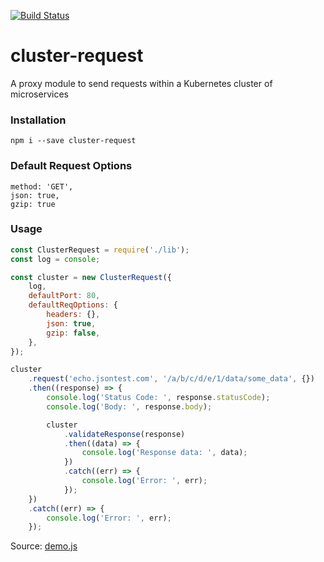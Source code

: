 [![Build Status](https://travis-ci.org/betastreet/cluster-request.svg)](https://travis-ci.org/betastreet/cluster-request)

# cluster-request

A proxy module to send requests within a Kubernetes cluster of microservices

### Installation

`npm i --save cluster-request`

### Default Request Options

```
method: 'GET',
json: true,
gzip: true
```

### Usage

```javascript
const ClusterRequest = require('./lib');
const log = console;

const cluster = new ClusterRequest({
    log,
    defaultPort: 80,
    defaultReqOptions: {
        headers: {},
        json: true,
        gzip: false,
    },
});

cluster
    .request('echo.jsontest.com', '/a/b/c/d/e/1/data/some_data', {})
    .then((response) => {
        console.log('Status Code: ', response.statusCode);
        console.log('Body: ', response.body);

        cluster
            .validateResponse(response)
            .then((data) => {
                console.log('Response data: ', data);
            })
            .catch((err) => {
                console.log('Error: ', err);
            });
    })
    .catch((err) => {
        console.log('Error: ', err);
    });
```

Source: [demo.js](demo.js)
